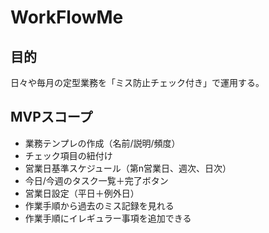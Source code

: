 
# WorkFlowMe

## 目的
日々や毎月の定型業務を「ミス防止チェック付き」で運用する。

## MVPスコープ
- 業務テンプレの作成（名前/説明/頻度）
- チェック項目の紐付け
- 営業日基準スケジュール（第n営業日、週次、日次）
- 今日/今週のタスク一覧＋完了ボタン
- 営業日設定（平日＋例外日）
- 作業手順から過去のミス記録を見れる
- 作業手順にイレギュラー事項を追加できる
